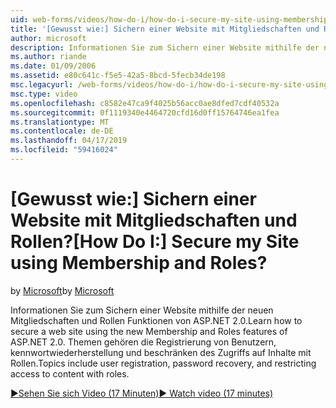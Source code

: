 ```yaml
---
uid: web-forms/videos/how-do-i/how-do-i-secure-my-site-using-membership-and-roles
title: '[Gewusst wie:] Sichern einer Website mit Mitgliedschaften und Rollen? | Microsoft-Dokumentation'
author: microsoft
description: Informationen Sie zum Sichern einer Website mithilfe der neuen Mitgliedschaften und Rollen Funktionen von ASP.NET 2.0. Themen gehören die Registrierung von Benutzern, kennwortwiederherstellung und Restricti...
ms.author: riande
ms.date: 01/09/2006
ms.assetid: e80c641c-f5e5-42a5-8bcd-5fecb34de198
msc.legacyurl: /web-forms/videos/how-do-i/how-do-i-secure-my-site-using-membership-and-roles
msc.type: video
ms.openlocfilehash: c8582e47ca9f4025b56acc0ae8dfed7cdf40532a
ms.sourcegitcommit: 0f1119340e4464720cfd16d0ff15764746ea1fea
ms.translationtype: MT
ms.contentlocale: de-DE
ms.lasthandoff: 04/17/2019
ms.locfileid: "59416024"
---
```

# <a name="how-do-i-secure-my-site-using-membership-and-roles"></a><span data-ttu-id="0e384-105">[Gewusst wie:] Sichern einer Website mit Mitgliedschaften und Rollen?</span><span class="sxs-lookup"><span data-stu-id="0e384-105">[How Do I:] Secure my Site using Membership and Roles?</span></span>

<span data-ttu-id="0e384-106">by [Microsoft](https://github.com/microsoft)</span><span class="sxs-lookup"><span data-stu-id="0e384-106">by [Microsoft](https://github.com/microsoft)</span></span>

<span data-ttu-id="0e384-107">Informationen Sie zum Sichern einer Website mithilfe der neuen Mitgliedschaften und Rollen Funktionen von ASP.NET 2.0.</span><span class="sxs-lookup"><span data-stu-id="0e384-107">Learn how to secure a web site using the new Membership and Roles features of ASP.NET 2.0.</span></span> <span data-ttu-id="0e384-108">Themen gehören die Registrierung von Benutzern, kennwortwiederherstellung und beschränken des Zugriffs auf Inhalte mit Rollen.</span><span class="sxs-lookup"><span data-stu-id="0e384-108">Topics include user registration, password recovery, and restricting access to content with roles.</span></span>

[<span data-ttu-id="0e384-109">&#9654;Sehen Sie sich Video (17 Minuten)</span><span class="sxs-lookup"><span data-stu-id="0e384-109">&#9654; Watch video (17 minutes)</span></span>](https://channel9.msdn.com/Blogs/ASP-NET-Site-Videos/how-do-i-secure-my-site-using-membership-and-roles)
